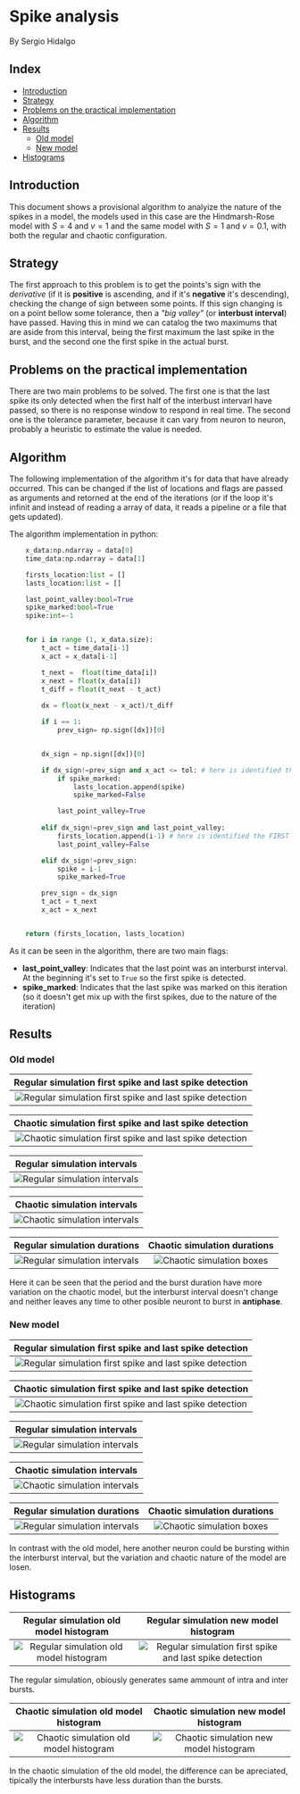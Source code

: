 # Spike analysis

By Sergio Hidalgo

## Index
  - [Introduction](#introduction)
  - [Strategy](#strategy)
  - [Problems on the practical implementation](#problems-on-the-practical-implementation)
  - [Algorithm](#algorithm)
  - [Results](#results)
    - [Old model](#old-model)
    - [New model](#new-model)
  - [Histograms](#histograms)


## Introduction
This document shows a provisional algorithm to analyize the nature of the spikes in a model, the models used in this case are the Hindmarsh-Rose model with $S=4$ and $v=1$ and the same model with $S=1$ and $v=0.1$, with both the regular and chaotic configuration.

## Strategy
The first approach to this problem is to get the points's sign with the *derivative* (if it is **positive** is ascending, and if it's **negative** it's descending), checking the change of sign between some points.  If this sign changing is on a point bellow some tolerance, then a *"big valley"* (or **interbust interval**) have passed. Having this in mind we can catalog the two maximums that are aside from this interval, being the first maximum the last spike in the burst, and the second one the first spike in the actual burst.

## Problems on the practical implementation
There are two main problems to be solved. The first one is that the last spike its only detected when the first half of the interbust intervarl have passed, so there is no response window to respond in real time. The second one is the tolerance parameter, because it can vary from neuron to neuron, probably a heuristic to estimate the value is needed.

## Algorithm
The following implementation of the algorithm it's for data that have already occurred. This can be changed if the list of locations and flags are passed as arguments and retorned at the end of the iterations (or if the loop it's infinit and instead of reading a array of data, it reads a pipeline or a file that gets updated).

The algorithm implementation in python:
```python
    x_data:np.ndarray = data[0]
    time_data:np.ndarray = data[1]

    firsts_location:list = []
    lasts_location:list = []

    last_point_valley:bool=True
    spike_marked:bool=True
    spike:int=-1


    for i in range (1, x_data.size):
        t_act = time_data[i-1]
        x_act = x_data[i-1]

        t_next =  float(time_data[i])
        x_next = float(x_data[i])
        t_diff = float(t_next - t_act)
            
        dx = float(x_next - x_act)/t_diff

        if i == 1:
            prev_sign= np.sign([dx])[0]


        dx_sign = np.sign([dx])[0]

        if dx_sign!=prev_sign and x_act <= tol: # here is identified the LAST spike (at the end of the Burst Duration)
            if spike_marked:
                lasts_location.append(spike) 
                spike_marked=False

            last_point_valley=True
        
        elif dx_sign!=prev_sign and last_point_valley:
            firsts_location.append(i-1) # here is identified the FIRST spike (at the begining of the Burst Duration)
            last_point_valley=False

        elif dx_sign!=prev_sign:
            spike = i-1
            spike_marked=True   

        prev_sign = dx_sign
        t_act = t_next
        x_act = x_next


    return (firsts_location, lasts_location)
```

As it can be seen in the algorithm, there are two main flags:

- **last_point_valley**: Indicates that the last point was an interburst interval. At the beginning it's set to `True` so the first spike is detected.
- **spike_marked**: Indicates that the last spike was marked on this iteration (so it doesn't get mix up with the first spikes, due to the nature of the iteration)


## Results
### Old model

Regular simulation first spike and last spike detection      |
:-------------------------:|
![Regular simulation first spike and last spike detection](images/spike_analysis/old_hr/HR_regular_continue_c_pointed.png "Regular simulation first spike and last spike detection") |

Chaotic simulation first spike and last spike detection      |
:-------------------------:|
![Chaotic simulation first spike and last spike detection](images/spike_analysis/old_hr/HR_chaotic_continue_c_pointed.png "Chaotic simulation first spike and last spike detection") |

Regular simulation intervals      |
:-------------------------:|
![Regular simulation intervals](images/spike_analysis/old_hr/HR_regular_continue_c_lines.png "Regular simulation intervals") |



Chaotic simulation intervals      |
:-------------------------:|
![Chaotic simulation intervals](images/spike_analysis/old_hr/HR_chaotic_continue_c_lines.png "Chaotic simulation intervals") |


Regular simulation durations      | Chaotic simulation durations |
:-------------------------:|:-------------------------:|
![Regular simulation intervals](images/spike_analysis/old_hr/HR_regular_continue_c_box.png "Regular simulation intervals") |![Chaotic simulation boxes](images/spike_analysis/old_hr/HR_chaotic_continue_c_box.png "Chaotic simulation boxes") |

Here it can be seen that the period and the burst duration have more variation on the chaotic model, but the interburst interval doesn't change and neither leaves any time to other posible neuront to burst in **antiphase**.


### New model

Regular simulation first spike and last spike detection      |
:-------------------------:|
![Regular simulation first spike and last spike detection](images/spike_analysis/new_hr/HR_regular_continue_c_pointed.png "Regular simulation first spike and last spike detection") |


Chaotic simulation first spike and last spike detection      |
:-------------------------:|
![Chaotic simulation first spike and last spike detection](images/spike_analysis/new_hr/HR_chaotic_continue_c_pointed.png "Chaotic simulation first spike and last spike detection") |

Regular simulation intervals      |
:-------------------------:|
![Regular simulation intervals](images/spike_analysis/new_hr/HR_regular_continue_c_lines.png "Regular simulation intervals") |

Chaotic simulation intervals      |
:-------------------------:|
![Chaotic simulation intervals](images/spike_analysis/new_hr/HR_chaotic_continue_c_lines.png "Chaotic simulation intervals") |


Regular simulation durations      | Chaotic simulation durations |
:-------------------------:|:-------------------------:|
![Regular simulation intervals](images/spike_analysis/new_hr/HR_regular_continue_c_box.png "Regular simulation intervals") |![Chaotic simulation boxes](images/spike_analysis/new_hr/HR_chaotic_continue_c_box.png "Chaotic simulation boxes") |

In contrast with the old model, here another neuron could be bursting within the interburst interval, but the variation and chaotic nature of the model are losen.


## Histograms

Regular simulation old model histogram      | Regular simulation new model histogram |
:-------------------------:|:-------------------------:|
![Regular simulation old model histogram](images/spike_analysis/old_hr/HR_regular_continue_c_hist.png "Regular simulation old model histogram") |![Regular simulation first spike and last spike detection](images/spike_analysis/new_hr/HR_regular_continue_c_hist.png "Regular simulation new model histogram") 

The regular simulation, obiously generates same ammount of intra and inter bursts. 

Chaotic simulation old model histogram   | Chaotic simulation new model histogram  
:-------------------------:|:-------------------------:|
![Chaotic simulation old model histogram ](images/spike_analysis/old_hr/HR_chaotic_continue_c_hist.png "Chaotic simulation old model histogram ") | ![Chaotic simulation new model histogram](images/spike_analysis/new_hr/HR_chaotic_continue_c_hist.png "Chaotic simulation new model histogram") 


In the chaotic simulation of the old model, the difference can be apreciated, tipically the interbursts have less duration than the bursts. 